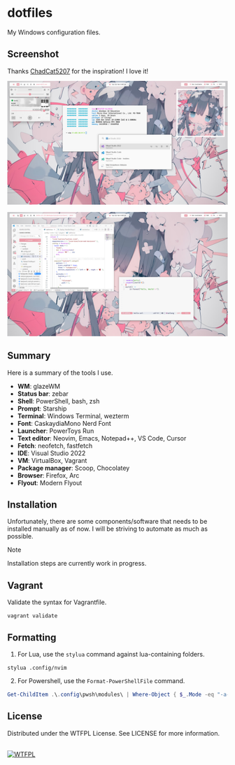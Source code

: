 # dotfiles

My Windows configuration files.

## Screenshot

Thanks [ChadCat5207](https://www.reddit.com/r/unixporn/comments/1ipddtk/awesome_old_rice_i_never_posted) for the inspiration! I love it!

![Ubuntu WSL](/bin/screenshots/screenshot-1.png)

![Other programs](/bin/screenshots/screenshot-2.png)

## Summary

Here is a summary of the tools I use.

- **WM**: glazeWM
- **Status bar**: zebar
- **Shell**: PowerShell, bash, zsh
- **Prompt**: Starship
- **Terminal**: Windows Terminal, wezterm
- **Font**: CaskaydiaMono Nerd Font
- **Launcher**: PowerToys Run
- **Text editor**: Neovim, Emacs, Notepad++, VS Code, Cursor
- **Fetch**: neofetch, fastfetch
- **IDE**: Visual Studio 2022
- **VM**: VirtualBox, Vagrant
- **Package manager**: Scoop, Chocolatey
- **Browser**: Firefox, Arc
- **Flyout**: Modern Flyout

## Installation

Unfortunately, there are some components/software that needs to be installed manually as of now. I will be striving to automate as much as possible.

> [!NOTE]  
> Installation steps are currently work in progress.

## Vagrant

Validate the syntax for Vagrantfile.

```
vagrant validate
```

## Formatting

1. For Lua, use the `stylua` command against lua-containing folders.

```
stylua .config/nvim
```

2. For Powershell, use the `Format-PowerShellFile` command.

```powershell
Get-ChildItem .\.config\pwsh\modules\ | Where-Object { $_.Mode -eq "-a----" } | ForEach-Object { Format-PowerShellFile ".\.config\pwsh\modules\$_" }Get-ChildItem ".\.config\pwsh\modules" | Select-Object { $_.Name }
```

## License

Distributed under the WTFPL License. See LICENSE for more information.

<br />
<a href="http://www.wtfpl.net/">
  <img src="http://www.wtfpl.net/wp-content/uploads/2012/12/wtfpl-badge-4.png" width="80" height="15" alt="WTFPL" />
</a>
